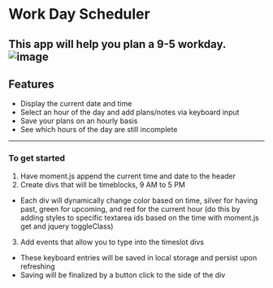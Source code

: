 # Work Day Scheduler
This app will help you plan a 9-5 workday. 
![image](https://user-images.githubusercontent.com/65047802/87344072-a958d880-c502-11ea-905f-bbf41b89d5c0.png)
---
## Features
- Display the current date and time 
- Select an hour of the day and add plans/notes via keyboard input 
- Save your plans on an hourly basis
- See which hours of the day are still incomplete


---
### To get started
1. Have moment.js append the current time and date to the header
2. Create divs that will be timeblocks, 9 AM to 5 PM
- Each div will dynamically change color based on time, silver for having past, green for upcoming, and red for the current hour (do this by adding styles to specific textarea ids based on the time with moment.js get and jquery toggleClass)
3. Add events that allow you to type into the timeslot divs
- These keyboard entries will be saved in local storage and persist upon refreshing
- Saving will be finalized by a button click to the side of the div
